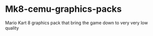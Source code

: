 # Mk8-cemu-graphics-packs
Mario Kart 8 graphics pack that bring the game down to very very low quality
